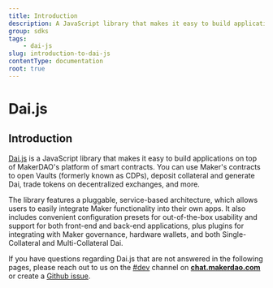 ```yaml
---
title: Introduction
description: A JavaScript library that makes it easy to build applications on top of MakerDAO's platform of smart contracts
group: sdks
tags:
	- dai-js
slug: introduction-to-dai-js
contentType: documentation
root: true
---
```

# Dai.js

## Introduction 

[Dai.js](https://github.com/makerdao/dai.js) is a JavaScript library that makes it easy to build applications on top of MakerDAO's platform of smart contracts. You can use Maker's contracts to open Vaults \(formerly known as CDPs\), deposit collateral and generate Dai, trade tokens on decentralized exchanges, and more. 

The library features a pluggable, service-based architecture, which allows users to easily integrate Maker functionality into their own apps. It also includes convenient configuration presets for out-of-the-box usability and support for both front-end and back-end applications, plus plugins for integrating with Maker governance, hardware wallets, and both Single-Collateral and Multi-Collateral Dai.

If you have questions regarding Dai.js that are not answered in the following pages, please reach out to us on the [\#dev](https://chat.makerdao.com/channel/dev) channel on [**chat.makerdao.com**](http://chat.makerdao.com/) or create a [Github issue](https://github.com/makerdao/dai.js/issues).

